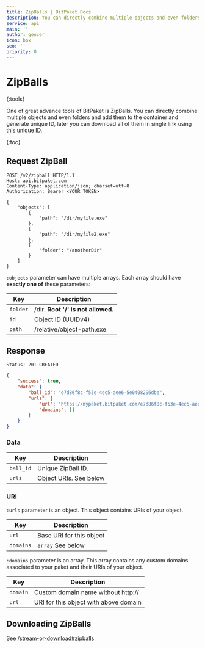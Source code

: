 ```yaml
---
title: ZipBalls | BitPaket Docs
description: You can directly combine multiple objects and even folders and add them to the container and generate unique ID, later you can download all of them in single link using this unique ID.
service: api
main: ''
author: gencer
icon: box
seo: ''
priority: 0
---
```


# ZipBalls
{:tools}

One of great advance tools of BitPaket is ZipBalls. You can directly combine multiple objects and even folders and add them to the container and generate unique ID, later you can download all of them in single link using this unique ID.

{:toc}

## Request ZipBall

```http
POST /v2/zipball HTTP/1.1
Host: api.bitpaket.com
Content-Type: application/json; charset=utf-8
Authorization: Bearer <YOUR_TOKEN>

{
	"objects": [
		{
			"path": "/dir/myfile.exe"
		},
		{
			"path": "/dir/myfile2.exe"
		},
		{
            "folder": "/anotherDir"
		}
	]
}
```

`:objects` parameter can have multiple arrays. Each array should have **exactly one of** these parameters:

| Key      | Description                        |
| -------- | ---------------------------------- |
| `folder` | /dir. **Root '/' is not allowed.** |
| `id`     | Object ID (UUIDv4)                 |
| `path`   | /relative/object-path.exe          |

## Response

```
Status: 201 CREATED
```
```json
{
	"success": true,
	"data": {
		"ball_id": "e7d86f8c-f53e-4ec5-aee6-5e0408296dbe",
		"urls": {
			"url": "https://mypaket.bitpaket.com/e7d86f8c-f53e-4ec5-aee6-5e0408296dbe.zip?zipball",
			"domains": []
		}
	}
}
```

### Data

| Key              | Description                                                  |
| ---------------- | ------------------------------------------------------------ |
| `ball_id` | Unique ZipBall ID. |
| `urls`        | Object URIs. See below |

### URI

`:urls` parameter is an object. This object contains URIs of your object. 

| Key              | Description                                                  |
| ---------------- | ------------------------------------------------------------ |
| `url`      | Base URI for this object |
| `domains`        | `array` See below |

`:domains` parameter is an array. This array contains any custom domains associated to your paket and their URIs of your object. 

| Key              | Description                                                  |
| ---------------- | ------------------------------------------------------------ |
| `domain`      | Custom domain name without http:// |
| `url`        | URI for this object with above domain |

## Downloading ZipBalls

See [/stream-or-download#zipballs](/stream-or-download#zipballs)